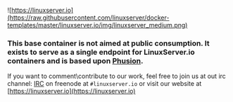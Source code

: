 ![https://linuxserver.io](https://raw.githubusercontent.com/linuxserver/docker-templates/master/linuxserver.io/img/linuxserver_medium.png)

### This base container is not aimed at public consumption. It exists to serve as a single endpoint for LinuxServer.io containers and is based upon [Phusion](https://github.com/phusion/baseimage-docker).

If you want to comment\contribute to our work, feel free to join us at out irc channel:
[IRC](https://www.linuxserver.io/irc/) on freenode at `#linuxserver.io` or visit our website at [https://linuxserver.io](https://linuxserver.io)

